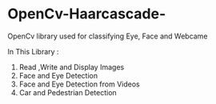 # OpenCv-Haarcascade-
OpenCv library used for classifying Eye, Face and Webcame

In This Library :
  1. Read ,Write and Display Images
  2. Face and Eye Detection
  3. Face and Eye Detection from Videos
  4. Car and Pedestrian Detection
